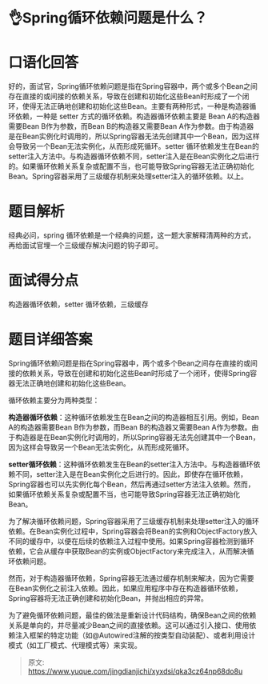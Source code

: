 # 👌Spring循环依赖问题是什么？

# 口语化回答
好的，面试官，Spring循环依赖问题是指在Spring容器中，两个或多个Bean之间存在直接的或间接的依赖关系，导致在创建和初始化这些Bean时形成了一个闭环，使得无法正确地创建和初始化这些Bean。主要有两种形式，一种是构造器循环依赖，一种是 setter 方式的循环依赖。构造器循环依赖主要是 Bean A的构造器需要Bean B作为参数，而Bean B的构造器又需要Bean A作为参数。由于构造器是在Bean实例化时调用的，所以Spring容器无法先创建其中一个Bean，因为这样会导致另一个Bean无法实例化，从而形成死循环。setter 循环依赖发生在Bean的setter注入方法中。与构造器循环依赖不同，setter注入是在Bean实例化之后进行的。如果循环依赖关系复杂或配置不当，也可能导致Spring容器无法正确初始化Bean。Spring容器采用了三级缓存机制来处理setter注入的循环依赖。以上。

# 题目解析
经典必问，spring 循环依赖是一个经典的问题，这一题大家解释清两种的方式，再给面试官埋一个三级缓存解决问题的钩子即可。

# 面试得分点
构造器循环依赖，setter 循环依赖，三级缓存

# 题目详细答案
Spring循环依赖问题是指在Spring容器中，两个或多个Bean之间存在直接的或间接的依赖关系，导致在创建和初始化这些Bean时形成了一个闭环，使得Spring容器无法正确地创建和初始化这些Bean。

循环依赖主要分为两种类型：

**构造器循环依赖**：这种循环依赖发生在Bean之间的构造器相互引用。例如，Bean A的构造器需要Bean B作为参数，而Bean B的构造器又需要Bean A作为参数。由于构造器是在Bean实例化时调用的，所以Spring容器无法先创建其中一个Bean，因为这样会导致另一个Bean无法实例化，从而形成死循环。

**setter循环依赖**：这种循环依赖发生在Bean的setter注入方法中。与构造器循环依赖不同，setter注入是在Bean实例化之后进行的。因此，即使存在循环依赖，Spring容器也可以先实例化每个Bean，然后再通过setter方法注入依赖。然而，如果循环依赖关系复杂或配置不当，也可能导致Spring容器无法正确初始化Bean。

为了解决循环依赖问题，Spring容器采用了三级缓存机制来处理setter注入的循环依赖。在Bean实例化过程中，Spring容器会将Bean的实例和ObjectFactory放入不同的缓存中，以便在后续的依赖注入过程中使用。如果Spring容器检测到循环依赖，它会从缓存中获取Bean的实例或ObjectFactory来完成注入，从而解决循环依赖问题。

然而，对于构造器循环依赖，Spring容器无法通过缓存机制来解决，因为它需要在Bean实例化之前注入依赖。因此，如果应用程序中存在构造器循环依赖，Spring容器将无法正确创建和初始化Bean，并抛出相应的异常。

为了避免循环依赖问题，最佳的做法是重新设计代码结构，确保Bean之间的依赖关系是单向的，并尽量减少Bean之间的直接依赖。这可以通过引入接口、使用依赖注入框架的特定功能（如@Autowired注解的按类型自动装配）、或者利用设计模式（如工厂模式、代理模式等）来实现。



> 原文: <https://www.yuque.com/jingdianjichi/xyxdsi/qka3cz64np68do8u>
